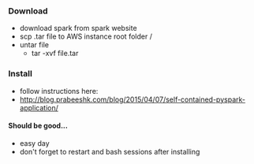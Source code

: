 ### Download
 - download spark from spark website
 - scp .tar file to AWS instance root folder /
 - untar file
    - tar -xvf file.tar

### Install
 - follow instructions here:
 - http://blog.prabeeshk.com/blog/2015/04/07/self-contained-pyspark-application/

#### Should be good...
 - easy day
 - don't forget to restart and bash sessions after installing
